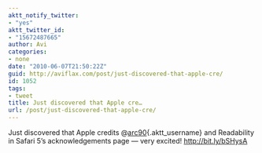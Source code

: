 ```yaml
---
aktt_notify_twitter:
- "yes"
aktt_twitter_id:
- "15672487665"
author: Avi
categories:
- none
date: "2010-06-07T21:50:22Z"
guid: http://aviflax.com/post/just-discovered-that-apple-cre/
id: 1052
tags:
- tweet
title: Just discovered that Apple cre…
url: /post/just-discovered-that-apple-cre/
---
```

Just discovered that Apple credits @[arc90](http://twitter.com/arc90){.aktt_username} and Readability in Safari 5&#8217;s acknowledgements page — very excited! <a href="http://bit.ly/bSHysA" rel="nofollow">http://bit.ly/bSHysA</a>